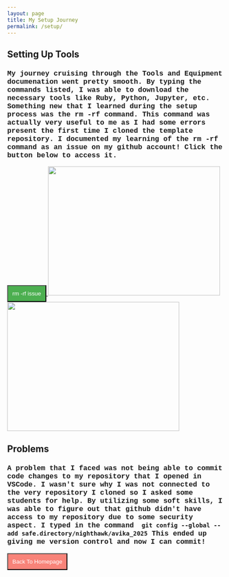 ```yaml
---
layout: page
title: My Setup Journey
permalink: /setup/
---
```


## Setting Up Tools
<h3 style="font-family: Courier New"> <strong> My journey cruising through the Tools and Equipment documenation went pretty smooth. By typing the commands listed, I was able to download the necessary tools like Ruby, Python, Jupyter, etc. Something new that I learned during the setup process was the rm -rf command. This command was actually very useful to me as I had some errors present the first time I cloned the template repository. I documented my learning of the rm -rf command as an issue on my github account! Click the button below to access it. </strong> </h3>
<a href="https://github.com/avikaprasad22/avika_2025/issues/1" target="_blank">
<button style="background-color: #4CAF50; color: white; padding: 10px"> rm -rf issue </button> </a>

<span>
<img src="{{site.baseurl}}/images/team pic.png" width="400" height="300">
<img src="{{site.baseurl}}/images/rm -rf instructions.png" width="400" height="300">
</span>

## Problems
<h3 style="font-family: Courier New"> <strong> A problem that I faced was not being able to commit code changes to my repository that I opened in VSCode. I wasn't sure why I was not connected to the very repository I cloned so I asked some students for help. By utilizing some soft skills, I was able to figure out that github didn't have access to my repository due to some security aspect. I typed in the command <code> git config --global --add safe.directory/nighthawk/avika_2025</code> This ended up giving me version control and now I can commit!</strong> </h3>

<a href="http://127.0.0.1:4100/avika_2025/">
<button style="background-color: #F88379; color: white; padding: 10px"> Back To Homepage </button> </a>